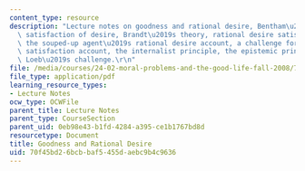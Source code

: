 ```yaml
---
content_type: resource
description: "Lecture notes on goodness and rational desire, Bentham\u2019s hedonism,\
  \ satisfaction of desire, Brandt\u2019s theory, rational desire satisfaction account,\
  \ the souped-up agent\u2019s rational desire account, a challenge for any desire\
  \ satisfaction account, the internalist principle, the epistemic principle, and\
  \ Loeb\u2019s challenge.\r\n"
file: /media/courses/24-02-moral-problems-and-the-good-life-fall-2008/70f45bd26bcbbaf5455daebc9b4c9636_lec_03.pdf
file_type: application/pdf
learning_resource_types:
- Lecture Notes
ocw_type: OCWFile
parent_title: Lecture Notes
parent_type: CourseSection
parent_uid: 0eb98e43-b1fd-4284-a395-ce1b1767bd8d
resourcetype: Document
title: Goodness and Rational Desire
uid: 70f45bd2-6bcb-baf5-455d-aebc9b4c9636
---
```

